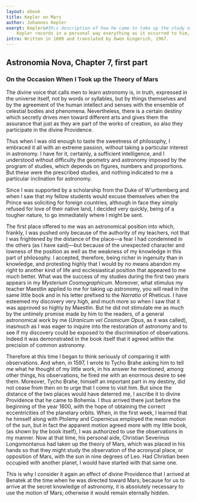 ```yaml
---
layout: ebook
title: Kepler on Mars
author: Johannes Kepler 
exerpt: Kepler&#39;s description of how he came to take up the study of Mars, from his greatest book, The New Astronomy.
    Kepler records in a personal way everything as it occurred to him, not merely the final results. 
intro: Written in 1609 and translated by Owen Gingerich, 1967. 
---
```


<!--
Johannes Kepler 
(Translated by Owen Gingerich) 
-->

## Astronomia Nova, Chapter 7, first part 

### On the Occasion When I Took up the Theory of Mars 

The divine voice that calls men to learn astronomy is, in truth, expressed in the universe itself, not by words or syllables, but by things themselves and by the agreement of the human intellect and senses with the ensemble of celestial bodies and phenomena. 
Nevertheless, there is a certain destiny which secretly drives men toward different arts and gives them the assurance that just as they are part of the works of creation, so also they participate in the divine Providence. 


Thus when I was old enough to taste the sweetness of philosophy, I embraced it all with an extreme passion, without taking a particular interest in astronomy. 
I have for it, certainly, a sufficient intelligence, and I understood without difficulty the geometry and astronomy imposed by the program of studies, which depends on figures, numbers and proportions. 
But these were the prescribed studies, and nothing indicated to me a particular inclination for astronomy. 


Since I was supported by a scholarship from the Duke of W&#39;urttemberg and when I saw that my fellow students would excuse themselves when the Prince was soliciting for foreign countries, although in face they simply refused for love of their native land, I decided very quickly, being of a tougher nature, to go immediately where I might be sent. 


The first place offered to me was an astronomical position into which, frankly, I was pushed only because of the authority of my teachers, not that I was frightened by the distance of the place&mdash;a fear I had condemned in the others (as I have said)&mdash;but because of the unexpected character and lowness of the position as well as the weakness of my knowledge in this part of philosophy. 
I accepted, therefore, being richer in ingenuity than in knowledge, and protesting highly that I would by no means abandon my right to another kind of life and ecclesiastical position that appeared to me much better. 
What was the success of my studies during the first two years appears in my <em>Mysterium Cosmographicum</em>.
Moreover, what stimulus my teacher Maestlin applied to me for taking up astronomy, you will read in the same little book and in his letter prefixed to the <em>Narratio</em> of Rheticus. 
I have esteemed my discovery very high, and much more so when I saw that it was approved so highly by Maestlin. 
But he did not stimulate me as much by the untimely promise made by him to the readers, of a general astronomical work by me (<em>Uranicum vel Cosmicum Opus</em>, as it was called), inasmuch as I was eager to inquire into the restoration of astronomy and to see if my discovery could be exposed to the discrimination of observations. 
Indeed it was demonstrated in the book itself that it agreed within the precision of common astronomy. 


Therefore at this time I began to think seriously of comparing it with observations. 
And when, in 1597, I wrote to Tycho Brahe asking him to tell me what he thought of my little work, in his answer he mentioned, among other things, his observations, he fired me with an enormous desire to see them. 
Moreover, Tycho Brahe, himself an important part in my destiny, did not cease from then on to urge that I come to visit him. But since the distance of the two places would have deterred me, I ascribe it to divine Providence that he came to Bohemia. 
I thus arrived there just before the beginning of the year 1600, with the hope of obtaining the correct eccentricities of the planetary orbits. 
When, in the first week, I learned that he himself along with Ptolemy and Copernicus employed the mean motion of the sun, but in fact the apparent motion agreed more with my little book, (as shown by the book itself), I was authorized to use the observations in my manner. 
Now at that time, his personal aide, Christian Severinus Longomontanus had taken up the theory of Mars, which was placed in his hands so that they might study the observation of the acronycal place, or opposition of Mars, with the sun in nine degrees of Leo. 
Had Christian been occupied with another planet, I would have started with that same one. 


This is why I consider it again an effect of divine Providence that I arrived at Benatek at the time when he was directed toward Mars; because for us to arrive at the secret knowledge of astronomy, it is absolutely necessary to use the motion of Mars; otherwise it would remain eternally hidden. 


